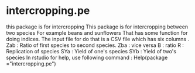 # intercropping.pe
this package is for intercropping 
This package is for intercropping between two species
For example beans and sunflowers
That has some function for doing indices.
The input file for do that is a CSV file which has six columns .
Zab : Ratio of first species to second species. 
Zba : vice versa 
B : ratio
R : Replication of species
SYa : Yield of one's species
SYb : Yield of two's species
In rstudio for help, use following  command :
Help(package ="intercropping.pe")
